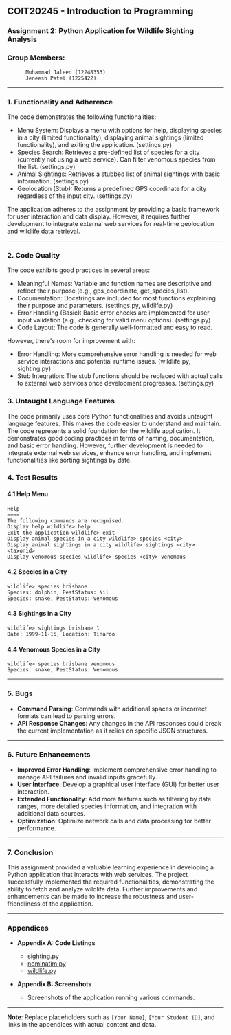 
## COIT20245 - Introduction to Programming
### Assignment 2: Python Application for Wildlife Sighting Analysis
### Group Members:
          Muhammad Jaleed (12248353)
          Jeneesh Patel (1225422)


---

### 1. Functionality and Adherence

The code demonstrates the following functionalities:<br />
+ Menu System: Displays a menu with options for help, displaying species in a city (limited functionality), displaying animal sightings (limited functionality), and exiting the application. (settings.py)<br />
+ Species Search: Retrieves a pre-defined list of species for a city (currently not using a web service). Can filter venomous species from the list. (settings.py)<br />
+ Animal Sightings: Retrieves a stubbed list of animal sightings with basic information. (settings.py)<br />
+ Geolocation (Stub): Returns a predefined GPS coordinate for a city regardless of the input city. (settings.py)<br />

The application adheres to the assignment by providing a basic framework for user interaction and data display.  However, it requires further development to integrate external web services for real-time geolocation and wildlife data retrieval.<br />


---

### 2. Code Quality

The code exhibits good practices in several areas:<br />
+ Meaningful Names: Variable and function names are descriptive and reflect their purpose (e.g., gps_coordinate, get_species_list). <br />
+ Documentation: Docstrings are included for most functions explaining their purpose and parameters. (settings.py, wildlife.py) <br />
+ Error Handling (Basic): Basic error checks are implemented for user input validation (e.g., checking for valid menu options). (settings.py)<br />
+ Code Layout: The code is generally well-formatted and easy to read.<br />

However, there's room for improvement with:<br />
+ Error Handling: More comprehensive error handling is needed for web service interactions and potential runtime issues. (wildlife.py, sighting.py) <br />
+ Stub Integration: The stub functions should be replaced with actual calls to external web services once development progresses. (settings.py)<br />

### 3. Untaught Language Features

The code primarily uses core Python functionalities and avoids untaught language features.  This makes the code easier to understand and maintain.
The code represents a solid foundation for the wildlife application.  It demonstrates good coding practices in terms of naming, documentation, and basic error handling. However, further development is needed to integrate external web services, enhance error handling, and implement functionalities like sorting sightings by date.

### 4. Test Results

#### 4.1 Help Menu
```text
Help
====
The following commands are recognised.
Display help wildlife> help
Exit the application wildlife> exit
Display animal species in a city wildlife> species <city>
Display animal sightings in a city wildlife> sightings <city> <taxonid>
Display venomous species wildlife> species <city> venomous
```

#### 4.2 Species in a City
```text
wildlife> species brisbane
Species: dolphin, PestStatus: Nil
Species: snake, PestStatus: Venomous
```

#### 4.3 Sightings in a City
```text
wildlife> sightings brisbane 1
Date: 1999-11-15, Location: Tinaroo
```

#### 4.4 Venomous Species in a City
```text
wildlife> species brisbane venomous
Species: snake, PestStatus: Venomous
```

---

### 5. Bugs

- **Command Parsing**: Commands with additional spaces or incorrect formats can lead to parsing errors.
- **API Response Changes**: Any changes in the API responses could break the current implementation as it relies on specific JSON structures.

---

### 6. Future Enhancements

- **Improved Error Handling**: Implement comprehensive error handling to manage API failures and invalid inputs gracefully.
- **User Interface**: Develop a graphical user interface (GUI) for better user interaction.
- **Extended Functionality**: Add more features such as filtering by date ranges, more detailed species information, and integration with additional data sources.
- **Optimization**: Optimize network calls and data processing for better performance.

---

### 7. Conclusion

This assignment provided a valuable learning experience in developing a Python application that interacts with web services. The project successfully implemented the required functionalities, demonstrating the ability to fetch and analyze wildlife data. Further improvements and enhancements can be made to increase the robustness and user-friendliness of the application.

---

### Appendices

- **Appendix A: Code Listings**
  - [sighting.py](#)
  - [nominatim.py](#)
  - [wildlife.py](#)

- **Appendix B: Screenshots**
  - Screenshots of the application running various commands.

---

**Note**: Replace placeholders such as `[Your Name]`, `[Your Student ID]`, and links in the appendices with actual content and data.


